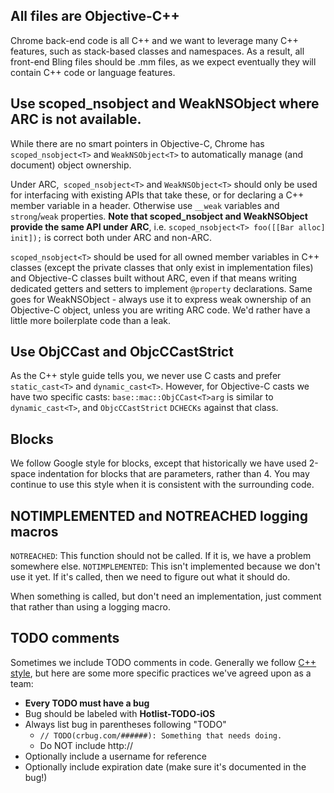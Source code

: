 ## All files are Objective-C++

Chrome back-end code is all C++ and we want to leverage many C++ features, such 
as stack-based classes and namespaces. As a result, all front-end Bling files
should be .mm files, as we expect eventually they will contain C++ code or
language features.

## Use scoped_nsobject<T> and WeakNSObject<T> where ARC is not available.

While there are no smart pointers in Objective-C, Chrome has 
`scoped_nsobject<T>` and `WeakNSObject<T>` to automatically manage (and 
document) object ownership.

Under ARC,` scoped_nsobject<T>` and `WeakNSObject<T>` should only be used for 
interfacing with existing APIs that take these, or for declaring a C++ member 
variable in a header. Otherwise use `__weak` variables and `strong`/`weak` 
properties. **Note that scoped_nsobject and WeakNSObject provide the same API 
under ARC**, i.e. `scoped_nsobject<T> foo([[Bar alloc] init]);` is correct both 
under ARC and non-ARC.

`scoped_nsobject<T>` should be used for all owned member variables in C++ 
classes (except the private classes that only exist in implementation files) and
Objective-C classes built without ARC, even if that means writing dedicated
getters and setters to implement `@property` declarations. Same goes for
WeakNSObject - always use it to express weak ownership of an Objective-C object,
unless you are writing ARC code. We'd rather have a little more boilerplate code
than a leak.

## Use ObjCCast<T> and ObjcCCastStrict<T>

As the C++ style guide tells you, we never use C casts and prefer 
`static_cast<T>` and `dynamic_cast<T>`. However, for Objective-C casts we have
two specific casts: `base::mac::ObjCCast<T>arg` is similar to `dynamic_cast<T>`,
and `ObjcCCastStrict` `DCHECKs` against that class.

## Blocks

We follow Google style for blocks, except that historically we have used 2-space
indentation for blocks that are parameters, rather than 4. You may continue to 
use this style when it is consistent with the surrounding code.

## NOTIMPLEMENTED and NOTREACHED logging macros

`NOTREACHED`: This function should not be called. If it is, we have a problem 
somewhere else.
`NOTIMPLEMENTED`: This isn't implemented because we don't use it yet. If it's 
called, then we need to figure out what it should do.

When something is called, but don't need an implementation, just comment that 
rather than using a logging macro.

## TODO comments

Sometimes we include TODO comments in code. Generally we follow 
[C++ style](https://google.github.io/styleguide/cppguide.html#TODO_Comments), 
but here are some more specific practices we've agreed upon as a team:

* **Every TODO must have a bug**
* Bug should be labeled with **Hotlist-TODO-iOS**
* Always list bug in parentheses following "TODO"
    * `// TODO(crbug.com/######): Something that needs doing.`
    * Do NOT include http://
* Optionally include a username for reference
* Optionally include expiration date (make sure it's documented in the bug!)
